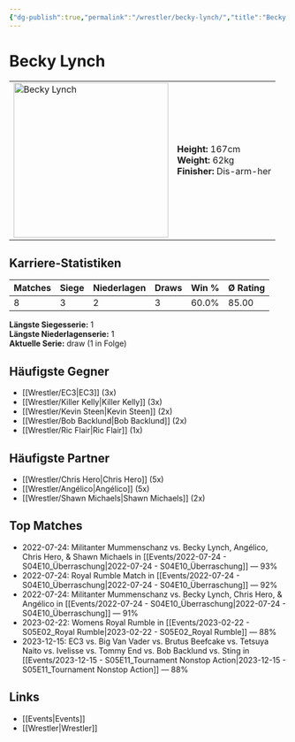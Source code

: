 ```yaml
---
{"dg-publish":true,"permalink":"/wrestler/becky-lynch/","title":"Becky Lynch","tags":["wrestler"],"noteIcon":""}
---
```



# Becky Lynch

<table>
        <tr>
        <td><img src="https://github.com/CptSpaulding1980/choke-slam-wrestling/releases/download/images/Becky_Lynch.png" width="280" alt="Becky Lynch"></td>
        <td>
        <b>Height:</b> 167cm<br>
        <b>Weight:</b> 62kg<br>
        <b>Finisher:</b> Dis-arm-her<br>
        </td>
        </tr>
        </table>
        
## Karriere-Statistiken

| Matches | Siege | Niederlagen | Draws | Win % | Ø Rating |
|---------|-------|-------------|-------|-------|-----------|
| 8 | 3 | 2 | 3 | 60.0% | 85.00 |

**Längste Siegesserie:** 1<br>**Längste Niederlagenserie:** 1<br>**Aktuelle Serie:** draw (1 in Folge)


## Häufigste Gegner
- [[Wrestler/EC3\|EC3]] (3x)
- [[Wrestler/Killer Kelly\|Killer Kelly]] (3x)
- [[Wrestler/Kevin Steen\|Kevin Steen]] (2x)
- [[Wrestler/Bob Backlund\|Bob Backlund]] (2x)
- [[Wrestler/Ric Flair\|Ric Flair]] (1x)

## Häufigste Partner
- [[Wrestler/Chris Hero\|Chris Hero]] (5x)
- [[Wrestler/Angélico\|Angélico]] (5x)
- [[Wrestler/Shawn Michaels\|Shawn Michaels]] (2x)

## Top Matches
- 2022-07-24: Militanter Mummenschanz vs. Becky Lynch, Angélico, Chris Hero, & Shawn Michaels in [[Events/2022-07-24 - S04E10_Überraschung\|2022-07-24 - S04E10_Überraschung]] — 93%
- 2022-07-24: Royal Rumble Match in [[Events/2022-07-24 - S04E10_Überraschung\|2022-07-24 - S04E10_Überraschung]] — 92%
- 2022-07-24: Militanter Mummenschanz vs. Becky Lynch, Chris Hero, & Angélico in [[Events/2022-07-24 - S04E10_Überraschung\|2022-07-24 - S04E10_Überraschung]] — 91%
- 2023-02-22: Womens Royal Rumble in [[Events/2023-02-22 - S05E02_Royal Rumble\|2023-02-22 - S05E02_Royal Rumble]] — 88%
- 2023-12-15: EC3 vs. Big Van Vader vs. Brutus Beefcake vs. Tetsuya Naito vs. Ivelisse vs. Tommy End vs. Bob Backlund vs. Sting in [[Events/2023-12-15 - S05E11_Tournament Nonstop Action\|2023-12-15 - S05E11_Tournament Nonstop Action]] — 88%

## Links
- [[Events\|Events]]
- [[Wrestler\|Wrestler]]
